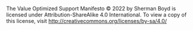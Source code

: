 The Value Optimized Support Manifesto © 2022 by Sherman Boyd is licensed under Attribution-ShareAlike 4.0 International. To view a copy of this license, visit http://creativecommons.org/licenses/by-sa/4.0/

